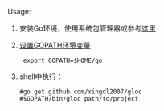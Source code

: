 Usage:

1. 安装Go环境，使用系统包管理器或参考[这里](https://golang.org/doc/install)

2. [设置GOPATH环境变量](https://github.com/golang/go/wiki/SettingGOPATH)

        export GOPATH=$HOME/go

3.  shell中执行：

        #go get github.com/xingdl2007/gloc
        #$GOPATH/bin/gloc path/to/project
